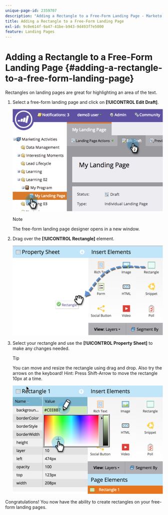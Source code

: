 ```yaml
---
unique-page-id: 2359707
description: "Adding a Rectangle to a Free-Form Landing Page - Marketo Docs - Product Documentation"
title: Adding a Rectangle to a Free-Form Landing Page
exl-id: 9c0e614f-9a47-41be-b943-9d493f7e5000
feature: Landing Pages
---
```

# Adding a Rectangle to a Free-Form Landing Page {#adding-a-rectangle-to-a-free-form-landing-page}

Rectangles on landing pages are great for highlighting an area of the text.

1. Select a free-form landing page and click on **[!UICONTROL Edit Draft]**.

   ![](assets/image2014-9-16-14-3a50-3a51.png)

   >[!NOTE]
   >
   >The free-form landing page designer opens in a new window.

1. Drag over the **[!UICONTROL Rectangle]** element.

   ![](assets/image2015-5-21-14-3a48-3a45.png)

1. Select your rectangle and use the **[!UICONTROL Property Sheet]** to make any changes needed.

   >[!TIP]
   >
   >You can move and resize the rectangle using drag and drop. Also try the arrows on the keyboard! Hint: Press Shift-Arrow to move the rectangle 10px at a time.

   ![](assets/image2015-5-21-14-3a50-3a24.png)

Congratulations! You now have the ability to create rectangles on your free-form landing pages.
